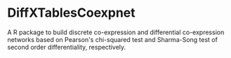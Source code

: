 # DiffXTablesCoexpnet
A R package to build discrete co-expression and differential co-expression networks based on Pearson's chi-squared test and Sharma-Song test of second order differentiality, respectively. 
